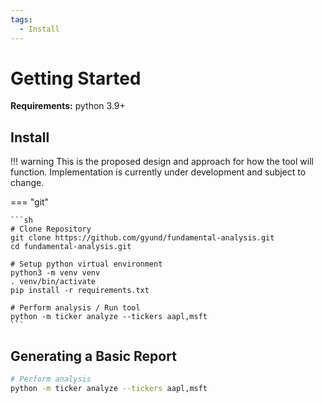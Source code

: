```yaml
---
tags:
  - Install
---
```


# Getting Started

**Requirements:** python 3.9+

## Install

!!! warning
    This is the proposed design and approach for how the tool will function. Implementation is currently under development and subject to change.

=== "git"

    ```sh
    # Clone Repository
    git clone https://github.com/gyund/fundamental-analysis.git
    cd fundamental-analysis.git

    # Setup python virtual environment
    python3 -m venv venv
    . venv/bin/activate
    pip install -r requirements.txt

    # Perform analysis / Run tool
    python -m ticker analyze --tickers aapl,msft
    ```

## Generating a Basic Report

```sh
# Perform analysis
python -m ticker analyze --tickers aapl,msft
```
